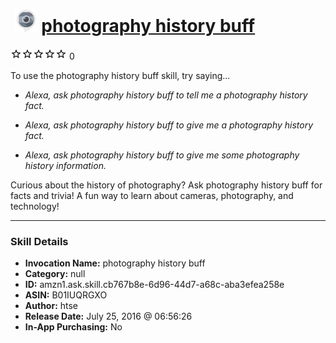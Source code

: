 # &nbsp;<img src="skill_icon" alt="photography history buff icon" width="36"> [photography history buff](http://alexa.amazon.com/#skills/amzn1.ask.skill.cb767b8e-6d96-44d7-a68c-aba3efea258e)
![0 stars](../../images/ic_star_border_black_18dp_1x.png)![0 stars](../../images/ic_star_border_black_18dp_1x.png)![0 stars](../../images/ic_star_border_black_18dp_1x.png)![0 stars](../../images/ic_star_border_black_18dp_1x.png)![0 stars](../../images/ic_star_border_black_18dp_1x.png) 0

To use the photography history buff skill, try saying...

* *Alexa, ask photography history buff to tell me a photography history fact.*

* *Alexa, ask photography history buff to give me a photography history fact.*

* *Alexa, ask photography history buff to give me some photography history information.*

Curious about the history of photography? Ask photography history buff for facts and trivia! A fun way to learn about cameras, photography, and technology!

***

### Skill Details

* **Invocation Name:** photography history buff
* **Category:** null
* **ID:** amzn1.ask.skill.cb767b8e-6d96-44d7-a68c-aba3efea258e
* **ASIN:** B01IUQRGXO
* **Author:** htse
* **Release Date:** July 25, 2016 @ 06:56:26
* **In-App Purchasing:** No
